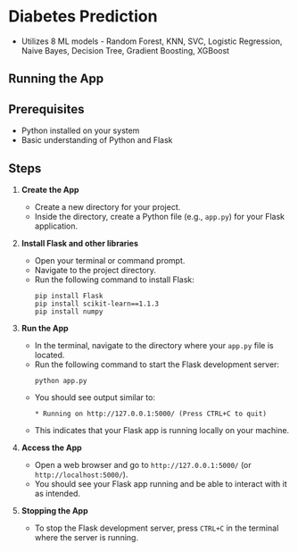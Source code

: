 # Diabetes Prediction 
- Utilizes 8 ML models - Random Forest, KNN, SVC, Logistic Regression, Naive Bayes, Decision Tree, Gradient Boosting, XGBoost
## Running the App

## Prerequisites
- Python installed on your system
- Basic understanding of Python and Flask

## Steps

1. **Create the App**
    - Create a new directory for your project.
    - Inside the directory, create a Python file (e.g., `app.py`) for your Flask application.

2. **Install Flask and other libraries**
    - Open your terminal or command prompt.
    - Navigate to the project directory.
    - Run the following command to install Flask:
      ```
      pip install Flask
      pip install scikit-learn==1.1.3
      pip install numpy
      ```
3. **Run the App**
    - In the terminal, navigate to the directory where your `app.py` file is located.
    - Run the following command to start the Flask development server:
      ```
      python app.py
      ```
    - You should see output similar to:
      ```
      * Running on http://127.0.0.1:5000/ (Press CTRL+C to quit)
      ```
    - This indicates that your Flask app is running locally on your machine.

5. **Access the App**
    - Open a web browser and go to `http://127.0.0.1:5000/` (or `http://localhost:5000/`).
    - You should see your Flask app running and be able to interact with it as intended.

6. **Stopping the App**
    - To stop the Flask development server, press `CTRL+C` in the terminal where the server is running.

